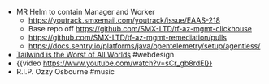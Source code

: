 - MR Helm to contain Manager and Worker
	- https://youtrack.smxemail.com/youtrack/issue/EAAS-218
	- Base repo off https://github.com/SMX-LTD/tf-az-mgmt-clickhouse
	- https://github.com/SMX-LTD/tf-az-mgmt-remediation/pulls
	- https://docs.sentry.io/platforms/java/opentelemetry/setup/agentless/
- [Tailwind is the Worst of All Worlds](https://colton.dev/blog/tailwind-is-the-worst-of-all-worlds/) #webdesign
- {{video https://www.youtube.com/watch?v=sCr_gb8rdEI}}
- R.I.P. Ozzy Osbourne #music